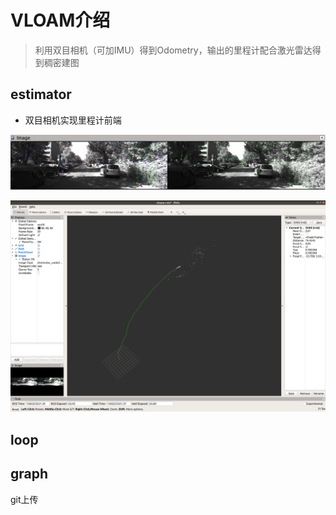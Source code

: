 # VLOAM介绍
>利用双目相机（可加IMU）得到Odometry，输出的里程计配合激光雷达得到稠密建图
## estimator
- 双目相机实现里程计前端

![2020-03-02 17-06-09 的屏幕截图](https://github.com/HITE401/yzh/blob/master/config/feature_track.png)

![2020-03-02 17-06-09 的屏幕截图](https://github.com/HITE401/yzh/blob/master/config/vloam_front.png)


## loop


## graph
git上传
